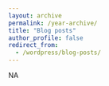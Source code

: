 ```yaml
---
layout: archive
permalink: /year-archive/
title: "Blog posts"
author_profile: false
redirect_from:
  - /wordpress/blog-posts/
---
```


NA
